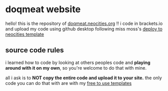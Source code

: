 # doqmeat website

hello! this is the repository of [doqmeat.neocities.org](https://doqmeat.neocities.org/) !! 
i code in brackets.io and upload my code using github desktop following miss moss's [deploy to neocities template](https://github.com/burned-salmon/deploy-to-neocities-template)

## source code rules

i learned how to code by looking at others peoples code and <b>playing around with it on my own</b>, so you're welcome to do that with mine.

all i ask is to <b>NOT copy the entire code and upload it to your site.</b> the only code you can do that with are with my [free to use templates](https://github.com/doqmeat/F2U-templates)
  
